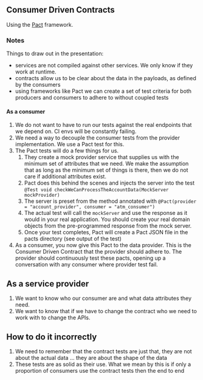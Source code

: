 ## Consumer Driven Contracts
Using the [Pact](https://docs.pact.io/) framework.

### Notes
Things to draw out in the presentation:
 - services are not compiled against other services. We only know if they work at runtime.
 - contracts allow us to be clear about the data in the payloads, as defined by the consumers
 - using frameworks like Pact we can create a set of test criteria for both producers and consumers to adhere to 
 without coupled tests
 
#### As a consumer
1. We do not want to have to run our tests against the real endpoints that we depend on. CI envs will be 
constantly failing.
1. We need a way to decouple the consumer tests from the provider implementation. We use a Pact test for this.
1. The Pact tests will do a few things for us.
    1. They create a mock provider service that supplies us with the minimum set of attributes that we need. We make the 
    assumption that as long as the minimum set of things is there, then we do not care if additional attributes exist.
    1. Pact does this behind the scenes and injects the server into the test 
    `@Test void checkWeCanProcessTheAccountData(MockServer mockProvider)`
    1. The server is preset from the method annotated with `@Pact(provider = "account_provider", consumer = "atm_consumer")`
    1. The actual test will call the `mockServer` and use the response as it would in your real application. You should 
    create your real domain objects from the pre-programmed response from the mock server.
    1. Once your test completes, Pact will create a Pact JSON file in the pacts directory (see output of the test)
1. As a consumer, you now give this Pact to the data provider. This is the Consumer Driven Contract that the provider 
should adhere to. The provider should continuously test these pacts, opening up a conversation with any consumer where 
provider test fail.

## As a service provider
1. We want to know who our consumer are and what data attributes they need.
1. We want to know that if we have to change the contract who we need to work with to change the APIs.

## How to do it incorrectly
1. We need to remember that the contract tests are just that, they are not about the actual data ... they are about the shape of the data
1. These tests are as solid as their use. What we mean by this is if only a proportion of consumers use the contract tests then the end to end 
